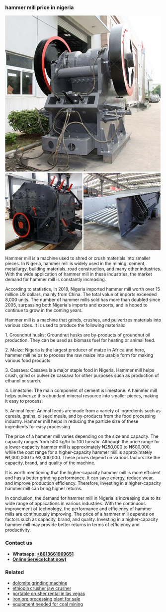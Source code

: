 <h3>hammer mill price in nigeria</h3><img src='1708589612.jpg' alt=''><p>Hammer mill is a machine used to shred or crush materials into smaller pieces. In Nigeria, hammer mill is widely used in the mining, cement, metallurgy, building materials, road construction, and many other industries. With the wide application of hammer mill in these industries, the market demand for hammer mill is constantly increasing.</p><p>According to statistics, in 2018, Nigeria imported hammer mill worth over 15 million US dollars, mainly from China. The total value of imports exceeded 8,000 units. The number of hammer mills sold has more than doubled since 2005, surpassing both Nigeria's imports and exports, and is hoped to continue to grow in the coming years.</p><p>Hammer mill is a machine that grinds, crushes, and pulverizes materials into various sizes. It is used to produce the following materials:</p><p>1. Groundnut husks: Groundnut husks are by-products of groundnut oil production. They can be used as biomass fuel for heating or animal feed.</p><p>2. Maize: Nigeria is the largest producer of maize in Africa and here, hammer mill helps to process the raw maize into usable form for making various food products.</p><p>3. Cassava: Cassava is a major staple food in Nigeria. Hammer mill helps crush, grind or pulverize cassava for other purposes such as production of ethanol or starch.</p><p>4. Limestone: The main component of cement is limestone. A hammer mill helps pulverize this abundant mineral resource into smaller pieces, making it easy to process.</p><p>5. Animal feed: Animal feeds are made from a variety of ingredients such as cereals, grains, oilseed meals, and by-products from the food processing industry. Hammer mill helps in reducing the particle size of these ingredients for easy processing.</p><p>The price of a hammer mill varies depending on the size and capacity. The capacity ranges from 500 kg/hr to 100 tons/hr. Although the price range for a lower-capacity hammer mill is approximately ₦250,000 to ₦600,000, while the cost range for a higher-capacity hammer mill is approximately ₦1,000,000 to ₦3,000,000. These prices depend on various factors like the capacity, brand, and quality of the machine.</p><p>It is worth mentioning that the higher-capacity hammer mill is more efficient and has a better grinding performance. It can save energy, reduce wear, and improve production efficiency. Therefore, investing in a higher-capacity hammer mill can bring higher returns.</p><p>In conclusion, the demand for hammer mill in Nigeria is increasing due to its wide range of applications in various industries. With the continuous improvement of technology, the performance and efficiency of hammer mills are continuously improving. The price of a hammer mill depends on factors such as capacity, brand, and quality. Investing in a higher-capacity hammer mill may provide better returns in terms of efficiency and productivity.</p><h3>Contact us</h3><ul><li><strong>Whatsapp:&nbsp;<a href="https://wa.me/8613661969651">+8613661969651</a></strong></li><li><a href="https://swt.shibang-china.com/?git&amp;zhl&amp;hammer mill price in nigeria"><strong>Online Service(chat now)</strong></a></li></ul><h3>Related</h3><ul><li><a href='dolomite grinding machine.md'>dolomite grinding machine</a></li><li><a href='ethiopia crusher jaw crusher.md'>ethiopia crusher jaw crusher</a></li><li><a href='portable crusher rental in las vegas.md'>portable crusher rental in las vegas</a></li><li><a href='iron ore processing plant for sale.md'>iron ore processing plant for sale</a></li><li><a href='equipment needed for coal mining.md'>equipment needed for coal mining</a></li></ul>